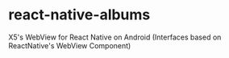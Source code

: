 # react-native-albums
X5's WebView for React Native on Android (Interfaces based on ReactNative's WebView Component)

